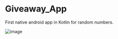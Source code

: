 # Giveaway_App
First native android app in Kotlin for random numbers.

![image](https://github.com/LaisPinto/Giveaway_App/assets/44181586/0dcfbb0f-a511-422f-93cb-d0f64cc8392b)

